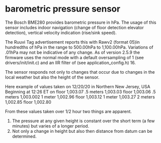 # barometric pressure sensor

The Bosch BME280 provides barometric pressure in hPa. The usage of this sensor includes indoor navigation (change of floor detection elevator detection), vertical velocity indication (rise/sink speed).

The Ruuvi Tag advertisement reports this with Rawv2 (format 05)in hundredths of hPa in the range to 500.00hPa to 1,100.00hPa. Variations of .01hPa may not be indicative of any change. As of version 2.5.9 the firmware uses the normal mode with a default oversampling of 1 (see drivers/init/init.c) and an IIR filter of (see application\_config.h) 16.

The sensor responds not only to changes that occur due to changes in the local weather but also the height of the sensor.

Here example of values taken on 12/20/20 in Northern New Jersey, USA Beginning at 12:26 ET on floor 1,003.07 .5 meters 1,003.03 floor 1,003.06 .5 meters 1,003.002 1 meter 1,002.96 floor 1,003.12 1 meter 1,003.27 2 meters 1,002.85 floor 1,002.80

From these values taken over 1/2 hour two things are apparent.

1. The pressure at any given height is constant over the short term (a few minutes) but varies of a longer period.
2. Not only a change in height but also then distance from datum can be determined.
